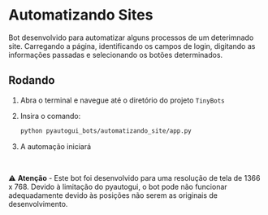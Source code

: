 # Automatizando Sites

Bot desenvolvido para automatizar alguns processos de um deterimnado site. Carregando a página, identificando os campos de login, digitando as informações passadas e selecionando os botões determinados.

## Rodando

1. Abra o terminal e navegue até o diretório do projeto `TinyBots`

2. Insira o comando:

    ```bash
    python pyautogui_bots/automatizando_site/app.py
    ```

3. A automação iniciará

$~$

⚠️ **Atenção** - Este bot foi desenvolvido para uma resolução de tela de 1366 x 768. Devido à limitação do pyautogui, o bot pode não funcionar adequadamente devido às posições não serem as originais de desenvolvimento.
